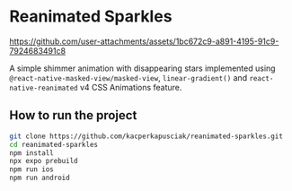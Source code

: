 # Reanimated Sparkles

https://github.com/user-attachments/assets/1bc672c9-a891-4195-91c9-7924683491c8

A simple shimmer animation with disappearing stars implemented using `@react-native-masked-view/masked-view`, `linear-gradient()` and `react-native-reanimated` v4 CSS Animations feature.

## How to run the project

```sh
git clone https://github.com/kacperkapusciak/reanimated-sparkles.git
cd reanimated-sparkles
npm install
npx expo prebuild
npm run ios
npm run android
```
